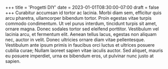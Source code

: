 +++
title = 'Progetti DIY'
date = 2023-01-01T08:30:00-07:00
draft = false
+++
Curabitur accumsan id tortor ac lacinia. Morbi diam sem, efficitur quis arcu pharetra, ullamcorper bibendum tortor. 
Proin egestas vitae turpis commodo condimentum. Ut vel purus interdum, tincidunt turpis sit amet, ornare magna. Donec 
sodales tortor sed eleifend porttitor. Vestibulum vel lacinia arcu, et fermentum elit. Aenean tellus lacus, egestas 
non aliquam nec, auctor in velit. Donec ultricies ornare diam vitae pellentesque. Vestibulum ante ipsum primis in 
faucibus orci luctus et ultrices posuere cubilia curae; Nullam laoreet sapien vitae iaculis auctor. Sed aliquet, 
mauris eu posuere imperdiet, urna ex bibendum eros, ut pulvinar nunc justo at sapien.
